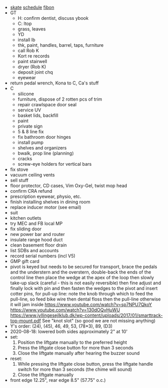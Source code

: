 - [skate](https://www.haltonhills.ca/simpletrack) [schedule](schedule.html) [fibon](fibon.html)
- GT
  - H: confirm dentist, discuss ybook
  - C: ltop
  - grass, leaves
  - YD
  - install lb
  - thk, paint, handles, barrel, taps, furniture
  - call Rob K
  - Kort re records
  - paint stairwell
  - dryer (Rob K)
  - deposit joint chq
  - eyewear
- return pedal wrench, Kona to C, Ca's stuff
- C
  - silicone
  - furniture, dispose of 2 rotten pcs of trim
  - repair crawlspace door seal
  - service UV
  - basket lids, backfill
  - paint
  - private sign
  - 5 & 8 line fix
  - fix bathroom door hinges
  - install pump
  - shelves and organizers
  - bwalk, prop line (planning)
  - cracks
  - screw-eye holders for vertical bars
- fix stove
- vacuum ceiling vents
- sell stuff
- floor protector, CD cases, Vim Oxy-Gel, twist mop head
- confirm CRA refund
- prescription eyewear, physio, etc.
- finish installing shelves in dining room
- replace inducer motor (see email)
- suit
- kitchen outlets
- try MEC and FB local MP
- fix sliding door
- new power bar and router
- insulate range hood duct
- clean basement floor drain
- list SDBs and accounts
- record serial numbers (incl V5)
- GMP gift card
- pivot is keyed but needs to be secured for transport, brace the pedals and the understern and the overstern, double-back the ends of the control line then place the wedge at the apex of the loop then slowly take-up slack (careful - this is not easily reversible) then fine adjust and finally lock with pin and then fasten the wedges to the pivot and insert cotter pins, for pull-up line: note the knob through which to feed the pull-line, so feed bike wire then dental floss then the pull-line otherwise it will jam inside https://www.youtube.com/watch?v=sp7NPU7QkoY https://www.youtube.com/watch?v=130dOQvHuWU https://www.jyllingesejlklub.dk/wp-content/uploads/2017/01/smarttrack-top-mount.pdf See "knot slot" (so good we are not missing anything)
- Y's order: (24), (45), 46, 49, 53, (78*3), 89, (D3)
- 2020-08-18: lowered both sides approximately 2" at 10'
- set:
  1. Position the liftgate manually to the preferred height
  1. Press the liftgate close button for more than 3 seconds
  1. Close the liftgate manually after hearing the buzzer sound
- reset:
  1. While pressing the liftgate close button, press the liftgate handle switch for more than 3 seconds (the chime will sound)
  1. Close the liftgate manually
- front edge 12.25", rear edge 8.5" (57.75" o.c.)
